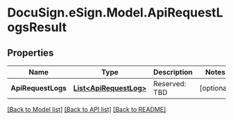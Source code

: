 # DocuSign.eSign.Model.ApiRequestLogsResult
## Properties

Name | Type | Description | Notes
------------ | ------------- | ------------- | -------------
**ApiRequestLogs** | [**List&lt;ApiRequestLog&gt;**](ApiRequestLog.md) | Reserved: TBD | [optional] 

[[Back to Model list]](../README.md#documentation-for-models) [[Back to API list]](../README.md#documentation-for-api-endpoints) [[Back to README]](../README.md)

